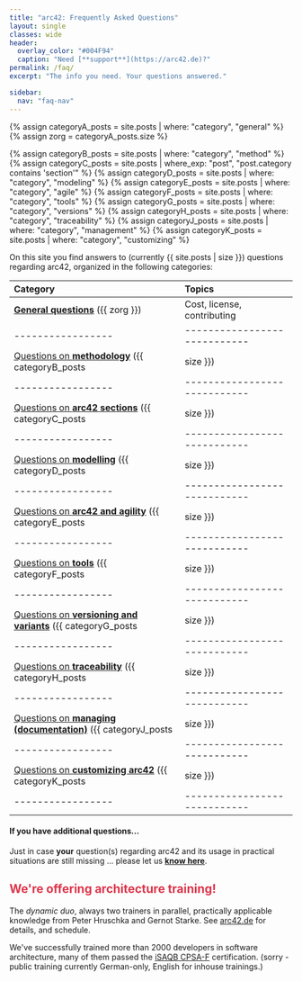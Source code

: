 ```yaml
---
title: "arc42: Frequently Asked Questions"
layout: single
classes: wide
header:
  overlay_color: "#004F94"
  caption: "Need [**support**](https://arc42.de)?"
permalink: /faq/
excerpt: "The info you need. Your questions answered."

sidebar:
  nav: "faq-nav"
---
```


{% assign categoryA_posts = site.posts | where: "category", "general" %}
{% assign zorg = categoryA_posts.size %}

{% assign categoryB_posts = site.posts | where: "category", "method" %}
{% assign categoryC_posts = site.posts | where_exp: "post", "post.category contains 'section'" %}
{% assign categoryD_posts = site.posts | where: "category", "modeling" %}
{% assign categoryE_posts = site.posts | where: "category", "agile" %}
{% assign categoryF_posts = site.posts | where: "category", "tools" %}
{% assign categoryG_posts = site.posts | where: "category", "versions" %}
{% assign categoryH_posts = site.posts | where: "category", "traceability" %}
{% assign categoryJ_posts = site.posts | where: "category", "management" %}
{% assign categoryK_posts = site.posts | where: "category", "customizing" %}


On this site you find answers to (currently {{ site.posts | size }}) questions
regarding arc42, organized in the following categories:

| Category         | Topics                   |
|:-----------------|:----------------------------|
| [**General questions**](/category_a/) ({{ zorg }}) | Cost, license, contributing |
|-----------------|----------------------------|
| [Questions on **methodology**](/category_b/) ({{ categoryB_posts | size }})  | Minimal amount of documentation, where-does-what-info-belong, notations, UML|
|-----------------|----------------------------|
| [Questions on **arc42 sections**](/category_c/) ({{ categoryC_posts | size }})  | How to treat the various arc42 sections, stakeholder, quality requirements, context, building blocks, runtime scenarios, deployment, concepts etc.|
|-----------------|----------------------------|
| [Questions on **modelling**](/category_d) ({{ categoryD_posts | size }}) | UML and alternative notations, consistency, clarity, understandability, diagrams, interfaces, ports,|
|-----------------|----------------------------|
| [Questions on **arc42 and agility**](/category_e/) ({{ categoryE_posts | size }}) | Scrum, Kanban, definition-of-done, minimal, lean, economical documentation|
|-----------------|----------------------------|
| [Questions on **tools**](/category_f) ({{ categoryF_posts | size }})  | Tools and their application, source code and documentation|
|-----------------|----------------------------|
| [Questions on **versioning and variants**](/category_g) ({{ categoryG_posts | size }})  | Versioning documents, versions and variants of systems|
|-----------------|----------------------------|
| [Questions on **traceability**](/category_h/) ({{ categoryH_posts | size }})  |  Tracing requirements to solution decisions and vice-versa|
|-----------------|----------------------------|
| [Questions on **managing (documentation)**](/category_j/) ({{ categoryJ_posts | size }}) |  Very large systems, standardization, governance, checklists, access-rights|
|-----------------|----------------------------|
| [Questions on **customizing arc42**](/category_k) ({{ categoryK_posts | size }}) | Tailoring and customizing, known adaptions of arc42|
|-----------------|----------------------------|



#### If you have additional questions...

Just in case **your** question(s) regarding arc42 and its usage in
practical situations are still missing ... please let us [**know here**](/contact/).


## <font color="#dd354b">We're offering architecture training!</font>

The _dynamic duo_, always two trainers in parallel, practically applicable
knowledge from Peter Hruschka and Gernot Starke. See [arc42.de](https://www.arc42.de/termine) for details, and schedule.

We've successfully trained more than 2000 developers in software architecture,
many of them passed the [iSAQB CPSA-F](https://isaqb.org) certification.
(sorry - public training currently German-only, English for inhouse trainings.)
